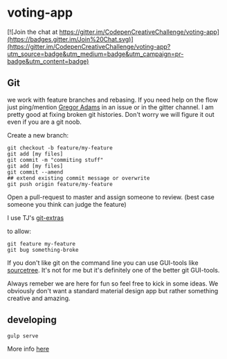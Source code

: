 # voting-app

[![Join the chat at https://gitter.im/CodepenCreativeChallenge/voting-app](https://badges.gitter.im/Join%20Chat.svg)](https://gitter.im/CodepenCreativeChallenge/voting-app?utm_source=badge&utm_medium=badge&utm_campaign=pr-badge&utm_content=badge)



## Git

we work with feature branches and rebasing. If you need help on the flow just ping/mention [Gregor Adams](https://github.io/pixelass) in an issue or in the gitter channel. I am pretty good at fixing broken git histories. Don't worry we will figure it out even if you are a git noob.

Create a new branch:

```shell
git checkout -b feature/my-feature
git add [my files]
git commit -m "commiting stuff"
git add [my files]
git commit --amend
## extend existing commit message or overwrite
git push origin feature/my-feature
```

Open a pull-request to master and assign someone to review. (best case someone you think can judge the feature)

I use TJ's [git-extras](https://github.com/tj/git-extras)

to allow:

```shell
git feature my-feature
git bug something-broke
```

If you don't like git on the command line you can use GUI-tools like [sourcetree](https://www.atlassian.com/software/sourcetree/overview). It's not for me but it's definitely one of the better git GUI-tools.

Always remeber we are here for fun so feel free to kick in some ideas. We obviously don't want a standard material design app but rather something creative and amazing. 

## developing

```shell
gulp serve
```

More info [here](https://github.com/PolymerElements/polymer-starter-kit)
